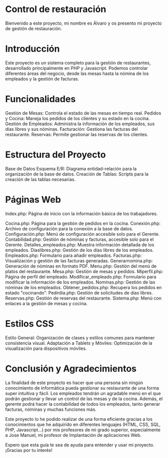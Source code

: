 # Control de restauración

Bienvenido a este proyecto, mi nombre es Álvaro y os presento mi proyecto de gestión de restauración.

# Introducción
Este proyecto es un sistema completo para la gestión de restaurantes, desarrollado principalmente en PHP y Javascript. Podemos controlar diferentes áreas del negocio, desde las mesas hasta la nómina de los empleados y la gestión de facturas.

# Funcionalidades
Gestión de Mesas: Controla el estado de las mesas en tiempo real.
Pedidos y Cocina: Maneja los pedidos de los clientes y su estado en la cocina.
Gestión de Empleados: Administra la información de los empleados, sus días libres y sus nóminas.
Facturación: Gestiona las facturas del restaurante.
Reservas: Permite gestionar las reservas de los clientes.
# Estructura del Proyecto
Base de Datos
Esquema E/R: Diagrama entidad-relación para la organización de la base de datos.
Creación de Tablas: Scripts para la creación de las tablas necesarias.
# Páginas Web
Index.php: Página de inicio con la información básica de los trabajadores.

Cocina.php: Página para la gestión de pedidos en la cocina.
Conexión.php: Archivo de configuración para la conexión a la base de datos.
Configuración.php: Menú de configuración accesible solo para el Gerente.
Contabilidad.php: Gestión de nóminas y facturas, accesible solo para el Gerente.
Detalles_empleados.php: Muestra información detallada de los empleados.
Diaslibres.php: Gestión de los días libres de los empleados.
Empleados.php: Formulario para añadir empleados.
Facturas.php: Visualización y gestión de las facturas generadas.
Generarnomina.php: Generación de nóminas en formato PDF.
Menu.php: Gestión del menú de platos del restaurante.
Mesa.php: Gestión de mesas y pedidos.
Miperfil.php: Página de perfil del empleado.
Modificar_empleado.php: Formulario para modificar la información de los empleados.
Nominas.php: Gestión de las nóminas de los empleados.
Obtener_pedidos.php: Recupera los pedidos en estado "cocinando".
Pedirdia.php: Gestión de solicitudes de días libres.
Reservas.php: Gestión de reservas del restaurante.
Sistema.php: Menú con enlaces a la gestión de mesas y cocina.
# Estilos CSS
Estilo General: Organización de clases y estilos comunes para mantener consistencia visual.
Adaptación a Tablets y Móviles: Optimización de la visualización para dispositivos móviles.
# Conclusión y Agradecimientos
La finalidad de este proyecto es hacer que una persona sin ningún conocimiento de informática pueda gestionar su restaurante de una forma super intuitiva y fácil. Los empleados tendrán un agradable menú en el que podrán gestionar y llevar un control de las mesas y de la cocina. Además, el gerente podrá hacer la contabilidad de todos los empleados, tanto generar facturas, nóminas y muchas funciones más.

Este proyecto lo he podido realizar de una forma eficiente gracias a los conocimientos que he adquirido en diferentes lenguajes (HTML, CSS, SQL, PHP, Javascript…) por mis profesores de mi grado superior, especialmente a Jose Manuel, mi profesor de Implantación de aplicaciones Web.

Espero que esta guía te sea de ayuda para entender y usar mi proyecto. ¡Gracias por tu interés!

